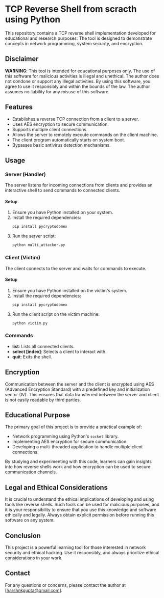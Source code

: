 # TCP Reverse Shell from scracth using Python

This repository contains a TCP reverse shell implementation developed for educational and research purposes. The tool is designed to demonstrate concepts in network programming, system security, and encryption.

## Disclaimer

**WARNING**: This tool is intended for educational purposes only. The use of this software for malicious activities is illegal and unethical. The author does not condone or support any illegal activities. By using this software, you agree to use it responsibly and within the bounds of the law. The author assumes no liability for any misuse of this software.

## Features

- Establishes a reverse TCP connection from a client to a server.
- Uses AES encryption to secure communication.
- Supports multiple client connections.
- Allows the server to remotely execute commands on the client machine.
- The client program automatically starts on system boot.
- Bypasses basic antivirus detection mechanisms.

## Usage

### Server (Handler)

The server listens for incoming connections from clients and provides an interactive shell to send commands to connected clients.

#### Setup

1. Ensure you have Python installed on your system.
2. Install the required dependencies:
   ```bash
   pip install pycryptodomex
   ```
3. Run the server script:
   ```bash
   python multi_attacker.py
   ```

### Client (Victim)

The client connects to the server and waits for commands to execute.

#### Setup

1. Ensure you have Python installed on the victim's system.
2. Install the required dependencies:
   ```bash
   pip install pycryptodomex
   ```
3. Run the client script on the victim machine:
   ```bash
   python victim.py
   ```

### Commands

- **list**: Lists all connected clients.
- **select [index]**: Selects a client to interact with.
- **quit**: Exits the shell.

## Encryption

Communication between the server and the client is encrypted using AES (Advanced Encryption Standard) with a predefined key and initialization vector (IV). This ensures that data transferred between the server and client is not easily readable by third parties.

## Educational Purpose

The primary goal of this project is to provide a practical example of:

- Network programming using Python's `socket` library.
- Implementing AES encryption for secure communication.
- Developing a multi-threaded application to handle multiple client connections.

By studying and experimenting with this code, learners can gain insights into how reverse shells work and how encryption can be used to secure communication channels.

## Legal and Ethical Considerations

It is crucial to understand the ethical implications of developing and using tools like reverse shells. Such tools can be used for malicious purposes, and it is your responsibility to ensure that you use this knowledge and software ethically and legally. Always obtain explicit permission before running this software on any system.

## Conclusion

This project is a powerful learning tool for those interested in network security and ethical hacking. Use it responsibly, and always prioritize ethical considerations in your work.

## Contact

For any questions or concerns, please contact the author at [harshnkgupta@gmail.com].
